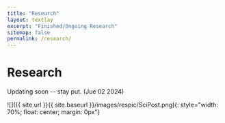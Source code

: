 ```yaml
---
title: "Research"
layout: textlay
excerpt: "Finished/Ongoing Research"
sitemap: false
permalink: /research/
---
```


# Research

Updating soon -- stay put. (Jue 02 2024)

![]({{ site.url }}{{ site.baseurl }}/images/respic/SciPost.png){: style="width: 70%; float: center; margin: 0px"}


